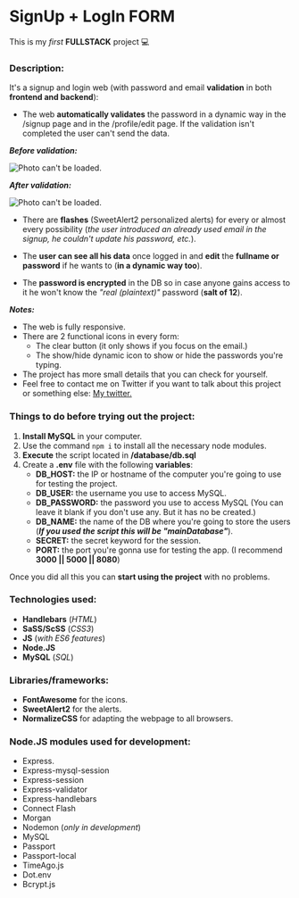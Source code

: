 # SignUp + LogIn FORM

This is my _first_ **FULLSTACK** project 💻

### Description:

It's a signup and login web (with password and email **validation** in both **frontend and backend**):

* The web **automatically validates** the password in a dynamic way in the /signup page and in the /profile/edit page. If the validation isn't completed the user can't send the data.
  
**_Before validation:_**

![Photo can't be loaded.](https://imgur.com/W4cIEhC.jpeg)

**_After validation:_**

![Photo can't be loaded.](https://imgur.com/Rng7VxJ.jpeg)

* There are **flashes** (SweetAlert2 personalized alerts) for every or almost every possibility (_the user introduced an already used email in the signup, he couldn't update his password, etc._).
  
* The **user can see all his data** once logged in and **edit** the **fullname or password** if he wants to (**in a dynamic way too**).

* The **password is encrypted** in the DB so in case anyone gains access to it he won't know the _"real (plaintext)"_ password (**salt of 12**).
  
**_Notes:_**
* The web is fully responsive.
* There are 2 functional icons in every form:
    * The clear button (it only shows if you focus on the email.)
    * The show/hide dynamic icon to show or hide the passwords you're typing.
* The project has more small details that you can check for yourself.
* Feel free to contact me on Twitter if you want to talk about this project or something else: [My twitter.](https://twitter.com/SergioAstGonz)

### Things to do before trying out the project:

1. **Install MySQL** in your computer.
2. Use the command `npm i` to install all the necessary node modules.
3. **Execute** the script located in **/database/db.sql**
4. Create a **.env** file with the following **variables**:
      * **DB_HOST:** the IP or hostname of the computer you're going to use for testing the project.
      * **DB_USER:** the username you use to access MySQL.
      * **DB_PASSWORD:** the password you use to access MySQL (You can leave it blank if you don't use any. But it has no be created.)
      * **DB_NAME:** the name of the DB where you're going to store the users (**_If you used the script this will be "mainDatabase"_**).
      * **SECRET:** the secret keyword for the session.
      * **PORT:** the port you're gonna use for testing the app. (I recommend **3000 || 5000 || 8080**)

Once you did all this you can **start using the project** with no problems.

### Technologies used:

* **Handlebars** (_HTML_)
* **SaSS/ScSS** (_CSS3_)
* **JS** (_with ES6 features_)
* **Node.JS**
* **MySQL** (_SQL_)

### Libraries/frameworks:

* **FontAwesome** for the icons.
* **SweetAlert2** for the alerts.
* **NormalizeCSS** for adapting the webpage to all browsers.

### Node.JS modules used for development:

* Express.
* Express-mysql-session
* Express-session
* Express-validator
* Express-handlebars
* Connect Flash
* Morgan
* Nodemon (_only in development_)
* MySQL
* Passport
* Passport-local
* TimeAgo.js
* Dot.env
* Bcrypt.js